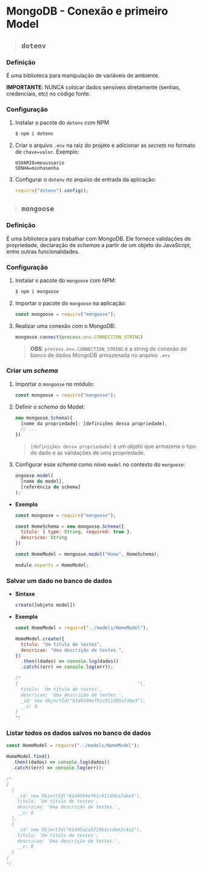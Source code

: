 # MongoDB - Conexão e primeiro Model

> ## **`dotenv`**

### **Definição**

É uma biblioteca para manipulação de variáveis de ambiente.

**IMPORTANTE**: NUNCA colocar dados sensíveis diretamente (senhas, credenciais, etc) no código fonte.

### **Configuração**

1. Instalar o pacote do `dotenv` com NPM

    ```sh
    $ npm i dotenv
    ```

2. Criar o arquivo `.env` na raiz do projeto e adicionar as *secrets* no formato de `chave=valor`. Exemplo:

    ```
    USUARIO=meuusuario
    SENHA=minhasenha
    ```

3. Configurar o `dotenv` no arquivo de entrada da aplicação:

    ```js
    require("dotenv").config();
    ```

> ## **`mongoose`**

### **Definição**

É uma biblioteca para trabalhar com MongoDB. Ele fornece validações de propriedade, declaração de *schemas* a partir de um objeto do JavaScript, entre outras funcionalidades.

### **Configuração**

1. Instalar o pacote do `mongoose` com NPM:

    ```sh
    $ npm i mongoose
    ```

2. Importar o pacote do `mongoose` na aplicação:

    ```js
    const mongoose = require("mongoose");
    ```

3. Realizar uma conexão com o MongoDB:

    ```js
    mongoose.connect(process.env.CONNECTION_STRING)
    ```

    > **OBS**: `process.env.CONNECTION_STRING` é a string de conexão do banco de dados MongoDB armazenada no arquivo `.env`

### **Criar um *schema***

1. Importar o `mongoose` no módulo:

    ```js
    const mongoose = require("mongoose");
    ```

2. Definir o *schema* do Model:

    ```js
    new mongoose.Schema({
      [nome da propriedade]: [definições dessa propriedade],
      // ...
    })
    ```

    > `[definições dessa propriedade]` é um objeto que armazena o tipo de dado e as validações de uma propriedade.

3. Configurar esse *schema* como novo `model` no contexto do `mongoose`:

    ```js
    ongoose.model(
      [nome do model],
      [referência do schema]
    );
    ```

* **Exemplo**

  ```js
  const mongoose = require("mongoose");

  const HomeSchema = new mongoose.Schema({
    titulo: { type: String, required: true },
    descricao: String
  })

  const HomeModel = mongoose.model("Home", HomeSchema);

  module.exports = HomeModel;
  ```

### **Salvar um dado no banco de dados**

* **Sintaxe**

  ```js
  create([objeto model])
  ```
* **Exemplo**

  ```js
  const HomeModel = require("../models/HomeModel");

  HomeModel.create({
    titulo: "Um título de testes",
    descricao: "Uma descrição de testes.",
  })
    .then((dados) => console.log(dados))
    .catch((err) => console.log(err));

  /*
  {                                            "),
    titulo: 'Um título de testes',
    descricao: 'Uma descrição de testes.',     
    _id: new ObjectId("61d4594ef61c911d95a7abe3"),
    __v: 0
  }
  */
  ```

### **Listar todos os dados salvos no banco de dados**

```js
const HomeModel = require("../models/HomeModel");

HomeModel.find()
  .then((dados) => console.log(dados))
  .catch((err) => console.log(err));

/*
[
  {
    _id: new ObjectId("61d4594ef61c911d95a7abe3"),
    titulo: 'Um título de testes',
    descricao: 'Uma descrição de testes.',
    __v: 0
  },
  {
    _id: new ObjectId("61d45a2a3219b1ccdee2c4a2"),
    titulo: 'Um título de testes',
    descricao: 'Uma descrição de testes.',
    __v: 0
  }
]
*/
```